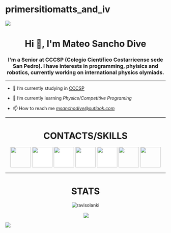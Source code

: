# primersitiomatts_and_iv
<img src="https://i.makeagif.com/media/4-07-2021/huzntj.gif" style="height: 100% , width:100%">
<h1 align="center">Hi 👋, I'm Mateo Sancho Dive</h1>
<h3 align="center">I'm a Senior at CCCSP (Colegio Científico Costarricense sede San Pedro). I have interests in programming, phyisics and robotics, currently working on international physics olymiads.</h3>

---

- 🔭 I’m currently studying in [CCCSP]()

- 🌱 I’m currently learning *Physics/Competitive Programing*

- 📫 How to reach me *msanchodive@outlook.com*

---

<h1 align="center">CONTACTS/SKILLS</h1>

<p align="center"><img src="https://img.shields.io/badge/Gmail-D14836?style=for-the-badge&logo=gmail&logoColor=white" style="height: 4rem"/>
<img src="https://img.shields.io/badge/WhatsApp-25D366?style=for-the-badge&logo=whatsapp&logoColor=white" style="height:4rem; background-color:white"/>
<img src="https://img.shields.io/badge/WeChat-07C160?style=for-the-badge&logo=wechat&logoColor=white" style="height: 4rem; background-color:white"/>
<img src="https://img.shields.io/badge/GitHub-100000?style=for-the-badge&logo=github&logoColor=white" style="height: 4rem; background-color:white"/>
<img src="https://img.shields.io/badge/Instagram-E4405F?style=for-the-badge&logo=instagram&logoColor=whit" style="height: 4rem; background-color:white"/>
<img src="https://img.shields.io/badge/Python-3776AB?style=for-the-badge&logo=python&logoColor=white" style="height: 4rem"/>
<img src="https://img.shields.io/badge/HTML-239120?style=for-the-badge&logo=html5&logoColor=white" style="height: 4rem"/>

---

<h1 align="center">STATS</h1>

<p align="center"> <img src="https://komarev.com/ghpvc/?username=matts_and_iv" alt="ravisolanki" /> </p>

<p align="center">&nbsp;<img align="center" src="https://github-readme-stats.vercel.app/api?username=matts_and_iv&theme=gotham&show_icons=true" />

<img align="center" src="http://github-readme-streak-stats.herokuapp.com?user=matts_and_iv&theme=gotham&hide_border=true&date_format=M%20j%5B%2C%20Y%5D" /> </p>
